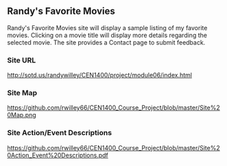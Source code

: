## Randy's Favorite Movies

Randy's Favorite Movies site will display a sample listing of my favorite movies. Clicking on a movie title will display more details regarding the selected movie. The site provides a Contact page to submit feedback.

### Site URL

http://sotd.us/randywilley/CEN1400/project/module06/index.html

### Site Map

https://github.com/rwilley66/CEN1400_Course_Project/blob/master/Site%20Map.png

### Site Action/Event Descriptions

https://github.com/rwilley66/CEN1400_Course_Project/blob/master/Site%20Action_Event%20Descriptions.pdf
